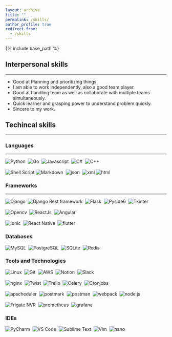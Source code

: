 ```yaml
---
layout: archive
title: ""
permalink: /skills/
author_profile: true
redirect_from:
  - /skills
---
```


{% include base_path %}

## Interpersonal skills
---------------------

*  Good at Planning and prioritizing things.
*  I am able to work independently, also a good team player.
*  Good at handling team as well as collaborate with multiple teams simultaneously.
*  Quick learner and grasping power to understand problem quickly.
*  Sincere to my work.



## Techincal skills
--------------------

### Languages
----------------

![Python](https://img.shields.io/badge/Python-3776AB?style=for-the-badge&logo=python&logoColor=white)&nbsp;
![Go](https://img.shields.io/badge/Go-3776AB?style=for-the-badge&logo=go&logoColor=white)&nbsp;
![Javascript](https://img.shields.io/badge/Javascript-00000?style=for-the-badge&logo=javascript&logoColor=white)&nbsp;
![C#](https://img.shields.io/badge/c%20sharp-%3776AB.svg?style=for-the-badge&logo=c-sharp&logoColor=white&color=blue)&nbsp;
![C++](https://img.shields.io/badge/c++-ED8B00?style=for-the-badge&logo=cpp&logoColor=white)&nbsp;
<br /><br />
![Shell Script](https://img.shields.io/badge/Shell_Script-121011?style=for-the-badge&logo=gnu-bash&logoColor=white)
![Markdown](https://img.shields.io/badge/markdown-%23000000.svg?style=for-the-badge&logo=markdown&logoColor=white)&nbsp;
![json](https://img.shields.io/badge/json-%23000000.svg?style=for-the-badge&logo=json&logoColor=white)&nbsp;
![xml](https://img.shields.io/badge/xml-%23000000.svg?style=for-the-badge&logo=xml&logoColor=white)
![html](https://img.shields.io/badge/html-%23000000.svg?style=for-the-badge&logo=html&logoColor=white)


### Frameworks
----------------

![Django](https://img.shields.io/badge/Django-ED8B00?style=for-the-badge&logo=django&logoColor=white)&nbsp;
![Django Rest framework ](https://img.shields.io/badge/Django%20Rest-ED8B00.svg?style=for-the-badge&logo=django&logoColor=white)&nbsp;
![Flask](https://img.shields.io/badge/flask-ED8B00?style=for-the-badge&logo=flask&logoColor=white)&nbsp;
![Pyside6](https://img.shields.io/badge/pyside6-ED8B00?style=for-the-badge&logo=qt&logoColor=white)&nbsp;
![Tkinter](https://img.shields.io/badge/Tkinter-ED8B00?style=for-the-badge&logo=gui&logoColor=white)
<br /><br />
![Opencv](https://img.shields.io/badge/Opencv-ED8B00?style=for-the-badge&logo=Opencv&logoColor=white)&nbsp;
![ReactJs](https://img.shields.io/badge/react-ED8B00?style=for-the-badge&logo=react&logoColor=white)&nbsp;
![Angular](https://img.shields.io/badge/Angular-ED8B00?style=for-the-badge&logo=Angular&logoColor=white)
<br /><br />
![Ionic](https://img.shields.io/badge/ionic-ED8B00?style=for-the-badge&logo=ionic&logoColor=white)&nbsp;
![React Native](https://img.shields.io/badge/react_native-ED8B00?style=for-the-badge&logo=react-native&logoColor=white)&nbsp;
![flutter](https://img.shields.io/badge/flutter-ED8B00?style=for-the-badge&logo=flutter&logoColor=white)&nbsp;


### Databases

![MySQL](https://img.shields.io/badge/MySQL-00000F?style=for-the-badge&logo=mysql&logoColor=white)&nbsp;
![PostgreSQL](https://img.shields.io/badge/PostgreSQL-316192?style=for-the-badge&logo=postgresql&logoColor=white)&nbsp;
![SQLite](https://img.shields.io/badge/SQLite-316192?style=for-the-badge&logo=sqlite&logoColor=white)&nbsp;
![Redis](https://img.shields.io/badge/Redis-316192?style=for-the-badge&logo=Redis&logoColor=white)&nbsp;

### Tools and Technologies

![Linux](https://img.shields.io/badge/Linux-FCC624?style=for-the-badge&logo=linux&logoColor=black)&nbsp;
![Git](https://img.shields.io/badge/GIT-E44C30?style=for-the-badge&logo=git&logoColor=white)&nbsp;
![AWS](https://img.shields.io/badge/Amazon_AWS-232F3E?style=for-the-badge&logo=amazon-aws&logoColor=white)&nbsp;
![Notion](https://img.shields.io/badge/Notion-232F3E?style=for-the-badge&logo=notion&logoColor=white)&nbsp;
![Slack](https://img.shields.io/badge/Slack-232F3E?style=for-the-badge&logo=Slack&logoColor=white)
<br /><br />
![nginx](https://img.shields.io/badge/nginx-232F3E?style=for-the-badge&logo=nginx&logoColor=white)&nbsp;
![Twist](https://img.shields.io/badge/Twist-232F3E?style=for-the-badge&logo=Twist&logoColor=white)&nbsp;
![Trello](https://img.shields.io/badge/Trello-232F3E?style=for-the-badge&logo=Trello&logoColor=white)&nbsp;
![Celery](https://img.shields.io/badge/Celery-232F3E?style=for-the-badge&logo=Celery&logoColor=white)&nbsp;
![Cronjobs](https://img.shields.io/badge/Cronjobs-232F3E?style=for-the-badge&logo=Cronjobs&logoColor=white)<br /><br />
![apscheduler](https://img.shields.io/badge/apscheduler-232F3E?style=for-the-badge&logo=apscheduler&logoColor=white)&nbsp;
![postmark](https://img.shields.io/badge/postmark-232F3E?style=for-the-badge&logo=postmark&logoColor=white)&nbsp;
![postman](https://img.shields.io/badge/postman-232F3E?style=for-the-badge&logo=postman&logoColor=white)&nbsp;
![webpack](https://img.shields.io/badge/webpack-232F3E?style=for-the-badge&logo=webpack&logoColor=white)&nbsp;
![node.js](https://img.shields.io/badge/node.js-232F3E?style=for-the-badge&logo=node.js&logoColor=white)
<br /><br />
![Frigate NVR](https://img.shields.io/badge/Frigate_NVR-232F3E?style=for-the-badge&logo=Frigate-NVR&logoColor=white)&nbsp;
![prometheus ](https://img.shields.io/badge/prometheus-232F3E?style=for-the-badge&logo=prometheus&logoColor=white)&nbsp;
![grafana ](https://img.shields.io/badge/grafana-232F3E?style=for-the-badge&logo=grafana&logoColor=white)&nbsp;


### IDEs

![PyCharm](https://img.shields.io/badge/pycharm-143?style=for-the-badge&logo=pycharm&logoColor=black&color=black&labelColor=green)&nbsp;
![VS Code](https://img.shields.io/badge/VS%20Code-0078d7.svg?style=for-the-badge&logo=visual-studio-code&logoColor=white)&nbsp;
![Sublime Text](https://img.shields.io/badge/sublime-%2311AB00.svg?style=for-the-badge&logo=sublime-text&logoColor=white)&nbsp;
![Vim](https://img.shields.io/badge/VIM-%2311AB00.svg?style=for-the-badge&logo=vim&logoColor=white)&nbsp;
![nano](https://img.shields.io/badge/nano-%2311AB00.svg?style=for-the-badge&logo=gnu-nano&logoColor=white)&nbsp;

